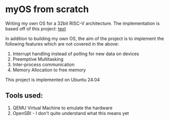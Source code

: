 # myOS from scratch

Writing my own OS for a 32bit RISC-V architecture. The implementation is based off of this project: 
[text](https://operating-system-in-1000-lines.vercel.app/en/)

In addition to building my own OS, the aim of the project is to implement the following features which are not covered in the above:
1) Interrupt handling instead of polling for new data on devices
2) Preemptive Multitasking
3) Inter-process communication
4) Memory Allocation to free memory

This project is implemented on Ubuntu 24.04

## Tools used:

1) QEMU Virtual Machine to emulate the hardware
2) OpenSBI - I don't quite understand what this means yet